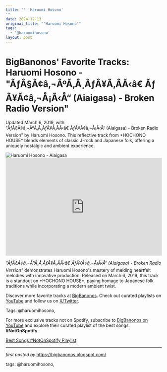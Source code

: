 ```yaml
---
title: "' 'Haruomi Hosono'
'"
date: 2024-12-13
original_title: "'Haruomi Hosono'"
tags:
  - '@haruomihosono'
layout: post
---
```

<!-- Post Title -->
<h1 >BigBanonos' Favorite Tracks: Haruomi Hosono - "ÃƒÂ§Ã¢â‚¬ÂºÃ‚Â¸ÃƒÂ¥Ã‚ÂÃ‹â€ ÃƒÂ¥Ã¢â‚¬Å¡Ã‹Å“ (Aiaigasa) - Broken Radio Version"</h1> <!-- Introductory Text -->
<p >Updated March 6, 2019, with "ÃƒÂ§Ã¢â‚¬ÂºÃ‚Â¸ÃƒÂ¥Ã‚ÂÃ‹â€ ÃƒÂ¥Ã¢â‚¬Å¡Ã‹Å“ (Aiaigasa) - Broken Radio Version" by Haruomi Hosono. This reflective track from *HOCHONO HOUSE* blends elements of classic J-rock and Japanese folk, offering a uniquely nostalgic and ambient experience.</p> <!-- Featured Image -->
<div > <img src="https://media.pitchfork.com/photos/5b0620dc55ea5e2348702237/master/pass/Hosono_197303_233-Courtesy_of_Mike_Nogami.jpg" alt="Haruomi Hosono - Aiaigasa" />
</div> <!-- YouTube Video Embed -->
<div > <iframe width="100%" height="315" src="https://www.youtube.com/embed/lEblOs_opu4" title="Haruomi Hosono - ÃƒÂ§Ã¢â‚¬ÂºÃ‚Â¸ÃƒÂ¥Ã‚ÂÃ‹â€ ÃƒÂ¥Ã¢â‚¬Å¡Ã‹Å“ Aiaigasa (Broken Radio Version)" frameborder="0" allow="accelerometer; autoplay; encrypted-media; gyroscope; picture-in-picture; web-share" referrerpolicy="strict-origin-when-cross-origin" allowfullscreen></iframe>
</div> <!-- Song Information -->
<div > <p><em>"ÃƒÂ§Ã¢â‚¬ÂºÃ‚Â¸ÃƒÂ¥Ã‚ÂÃ‹â€ ÃƒÂ¥Ã¢â‚¬Å¡Ã‹Å“ (Aiaigasa) - Broken Radio Version"</em> demonstrates Haruomi Hosono's mastery of melding heartfelt melodies with innovative production. Released on March 6, 2019, this track is a standout on *HOCHONO HOUSE*, paying homage to Japanese folk traditions while incorporating a modern ambient twist.</p>
</div> <!-- Footer Links -->
<div > <p>Discover more favorite tracks at <a href="https://bigbanonos.blogspot.com/" target="_blank">BigBanonos</a>. Check out curated playlists on <a href="https://www.youtube.com/@BigBanonos" target="_blank">YouTube</a> and follow us on <a href="https://x.com/bigbanonos" target="_blank">X/Twitter</a>.</p>
</div> <!-- Tags -->
<p >Tags: @haruomihosono,</p>


<!--Subscribe and Playlist Links-->
<div>
    <p>For more exclusive tracks not on Spotify, subscribe to <a href="https://www.youtube.com/@BigBanonos" target="_blank">BigBanonos on YouTube</a> and explore their curated playlist of the best songs <strong>#NotOnSpotify</strong>.</p>
    <p><a href="https://www.youtube.com/playlist?list=PLtuNtuTatqI0kFahUCbtbfenC_ET5O_tr" target="_blank">Best Songs #NotOnSpotify Playlist<br /></a></p></div>

<hr />

<p><em>first posted by</em> <a href="https://bigbanonos.blogspot.com/" rel="noopener" target="_new">https://bigbanonos.blogspot.com/</a></p>

<p>tags: @haruomihosono,</p>
